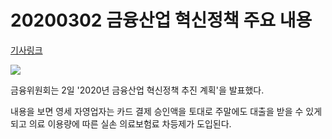 # 20200302 금융산업 혁신정책 주요 내용

[기사링크](<https://news.naver.com/main/read.nhn?mode=LS2D&mid=shm&sid1=101&sid2=259&oid=001&aid=0011441639>)



![](https://imgnews.pstatic.net/image/001/2020/03/02/GYH2020030200250004400_P2_20200302145010429.jpg?type=w647)



금융위원회는 2일 '2020년 금융산업 혁신정책 추진 계획'을 발표했다.

내용을 보면 영세 자영업자는 카드 결제 승인액을 토대로 주말에도 대출을 받을 수 있게 되고 의료 이용량에 따른 실손 의료보험료 차등제가 도입된다.  